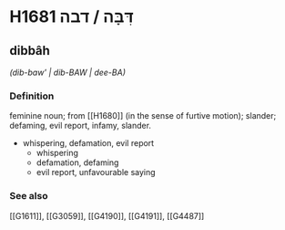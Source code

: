 # H1681 דִּבָּה / דבה

## dibbâh

_(dib-baw' | dib-BAW | dee-BA)_

### Definition

feminine noun; from [[H1680]] (in the sense of furtive motion); slander; defaming, evil report, infamy, slander.

- whispering, defamation, evil report
    - whispering
    - defamation, defaming
    - evil report, unfavourable saying
### See also

[[G1611]], [[G3059]], [[G4190]], [[G4191]], [[G4487]]


